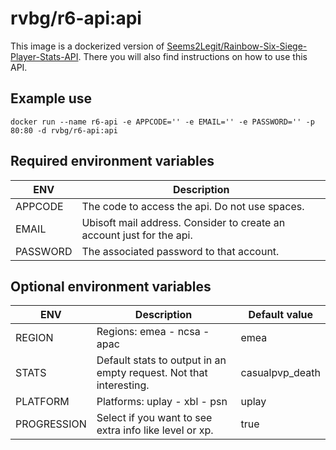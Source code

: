 # rvbg/r6-api:api
This image is a dockerized version of [Seems2Legit/Rainbow-Six-Siege-Player-Stats-API](https://github.com/Seems2Legit/Rainbow-Six-Siege-Player-Stats-API).
There you will also find instructions on how to use this API.

## Example use

    docker run --name r6-api -e APPCODE='' -e EMAIL='' -e PASSWORD='' -p 80:80 -d rvbg/r6-api:api

## Required environment variables
| ENV | Description |
|--|--|
| APPCODE | The code to access the api. Do not use spaces. |
| EMAIL | Ubisoft mail address. Consider to create an account just for the api. |
| PASSWORD | The associated password to that account. |

## Optional environment variables
| ENV | Description | Default value |
|--|--|--|
| REGION | Regions: emea - ncsa - apac | emea |
| STATS | Default stats to output in an empty request. Not that interesting. | casualpvp_death |
| PLATFORM | Platforms: uplay - xbl - psn  | uplay |
| PROGRESSION | Select if you want to see extra info like level or xp. | true |
